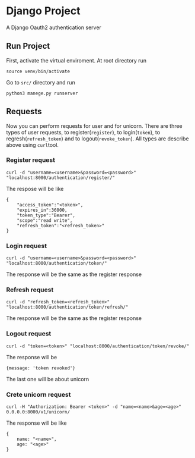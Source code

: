 # Django Project

A Django Oauth2 authentication server 

## Run Project

First, activate the virtual enviroment. At root directory run
```
source venv/bin/activate
```

Go to ```src/``` directory and run

```
python3 manege.py runserver
```

## Requests
Now you can perform requests for user and for unicorn. There are three types of user requests, to register(```register```), to login(```token```), to regresh(```refresh_token```) and to logout(```revoke_token```). All types are describe above using ```curl```tool.

### Register request

```
curl -d "username=<username>&password=<password>" "localhost:8000/authentication/register/"
```
The respose will be like

```
{
    "access_token":"<token>",
    "expires_in":36000,
    "token_type":"Bearer",
    "scope":"read write",
    "refresh_token":"<refresh_token>"
}
```


### Login request

```
curl -d "username=<username>&password=<password>" "localhost:8000/authentication/token/"
```

The response will be the same as the register response

### Refresh request

```
curl -d "refresh_token=<refresh_token>" "localhost:8000/authentication/token/refresh/"
```

The response will be the same as the register response

### Logout request

```
curl -d "token=<token>" "localhost:8000/authentication/token/revoke/"
```

The response will be

```
{message: 'token revoked'}
```

The last one will be about unicorn

### Crete unicorn request

```
curl -H "Authorization: Bearer <token>" -d "name=<name>&age=<age>" 0.0.0.0:8000/v1/unicorn/
```

The response will be like
``` 
{
    name: "<name>",
    age: "<age>"
}
```
